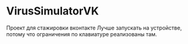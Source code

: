 # VirusSimulatorVK
Проект для стажировки вконтакте
Лучше запускать на устройстве, потому что ограничения по клавиатуре реализованы там. 
